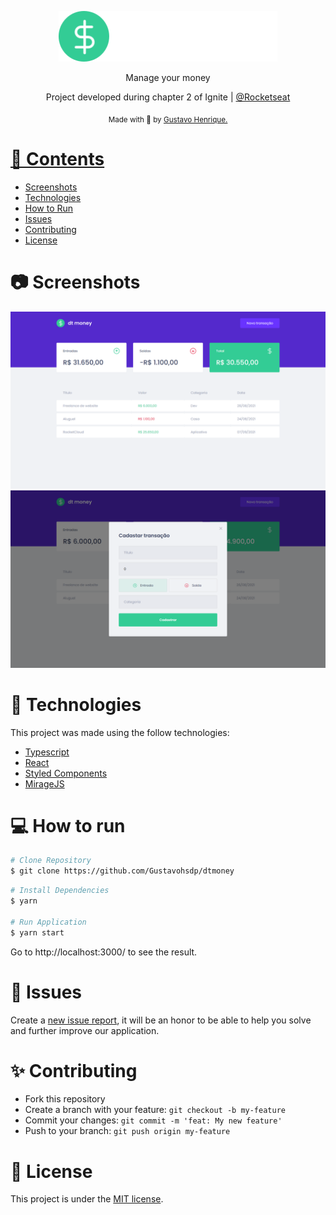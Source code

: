 <p align="center">
  <img src=".github/logo.svg" alt="Logo" width="350" />
</p>

<p align="center">
  Manage your money
</p>

<p align="center">
  Project developed during chapter 2 of Ignite | <a href="https://github.com/Rocketseat">@Rocketseat</a>
</p>

<div align="center">
  <sub> Made with 💜 by
    <a href="https://github.com/Gustavohsdp">Gustavo Henrique.
  </sub>
</div>

# 📌 Contents

* [Screenshots](#camera-screenshots) 
* [Technologies](#rocket-technologies) 
* [How to Run](#computer-how-to-run)
* [Issues](#bug-issues)
* [Contributing](#sparkles-contributing)
* [License](#page_facing_up-license)

# :camera: Screenshots
<div align="center">
   <img src=".github/dtmoney.png">
   <img src=".github/dtmoneyy.png">
</div>

# :rocket: Technologies
This project was made using the follow technologies:

* [Typescript](https://www.typescriptlang.org)
* [React](https://reactjs.org)
* [Styled Components](https://styled-components.com)
* [MirageJS](https://miragejs.com)

# :computer: How to run

```bash
# Clone Repository
$ git clone https://github.com/Gustavohsdp/dtmoney
```

```bash
# Install Dependencies
$ yarn

# Run Application
$ yarn start
```
Go to http://localhost:3000/ to see the result.

# :bug: Issues

Create a <a href="https://github.com/Gustavohsdp/dtmoney/issues">new issue report</a>, it will be an honor to be able to help you solve and further improve our application.

# :sparkles: Contributing

- Fork this repository
- Create a branch with your feature: `git checkout -b my-feature`
- Commit your changes: `git commit -m 'feat: My new feature'`
- Push to your branch: `git push origin my-feature`

# :page_facing_up: License

This project is under the [MIT license](LICENSE).